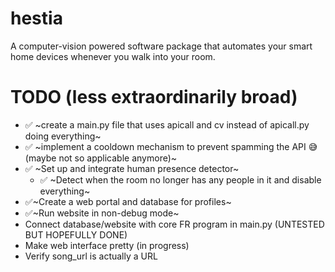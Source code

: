 # hestia
A computer-vision powered software package that automates your smart home devices whenever you walk into your room.


# TODO (less extraordinarily broad)
-  ✅ ~create a main.py file that uses apicall and cv instead of apicall.py doing everything~
- ✅ ~implement a cooldown mechanism to prevent spamming the API 😅 (maybe not so applicable anymore)~
-  ✅ ~Set up and integrate human presence detector~
   - ✅ ~Detect when the room no longer has any people in it and disable everything~
- ✅~Create a web portal and database for profiles~
- ✅~Run website in non-debug mode~
- Connect database/website with core FR program in main.py (UNTESTED BUT HOPEFULLY DONE)
- Make web interface pretty (in progress)
- Verify song_url is actually a URL
